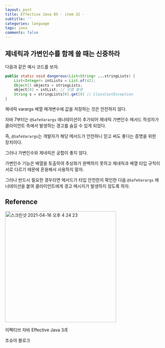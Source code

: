 ```yaml
---
layout: post
title: Effective Java 05 - item 32 -
subtitle: ''
categories: language
tags: java
comments: false
---
```


## 제네릭과 가변인수를 함께 쓸 때는 신중하라

다음과 같은 예시 코드를 보자.

```java
public static void dangerous(List<String> ...stringLists) {
    List<Integer> intLists = List.of(42);
    Object[] objects = stringLists;
    object[0] = intList; // 오염 발생
    String s = stringLists[0].get[0] // ClassCastException
}
```

제네릭 varargs 배열 매개변수에 값을 저장하는 것은 안전하지 않다.

자바 7부터는 `@SafeVarargs` 애너테이션이 추가되어 제네릭 가변인수 메서드 작성자가 클라이언트 측에서 발생하는 경고를 숨길 수 있게 되었다.

즉, `@SafeVarargs`는 개발자가 해당 메서드가 안전하니 믿고 써도 좋다는 증명을 위한 장치이다.

그러나 가변인수와 제네릭은 궁합이 좋지 않다.

가변인수 기능은 배열을 토출하여 추상화가 완벽하지 못하고 제네릭과 배열 타입 규칙이 서로 다르기 때문에 혼용해서 사용하지 말자.

그러나 반드시 필요한 경우라면 메서드가 타입 안전한지 확인한 다음 `@SafeVarargs` 애너테이션을 붙여 클라이언트에게 경고 메시지가 발생하지 않도록 하자.

## Reference

<img width="360" alt="스크린샷 2021-04-16 오후 4 24 23" src="https://user-images.githubusercontent.com/43809168/114987533-3e449400-9ed0-11eb-9b5f-a24f73b6f138.png">

이펙티브 자바 Effective Java 3/E

조슈아 블로크
